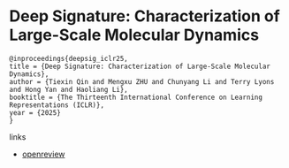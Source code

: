 # Deep Signature: Characterization of Large-Scale Molecular Dynamics

```
@inproceedings{deepsig_iclr25,
title = {Deep Signature: Characterization of Large-Scale Molecular Dynamics},
author = {Tiexin Qin and Mengxu ZHU and Chunyang Li and Terry Lyons and Hong Yan and Haoliang Li},
booktitle = {The Thirteenth International Conference on Learning Representations (ICLR)},
year = {2025}
}
```

links
- [openreview](https://openreview.net/forum?id=xayT1nn8Mg)
